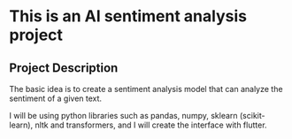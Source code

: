 # This is an AI sentiment analysis project

## Project Description

The basic idea is to create a sentiment analysis model that can analyze the sentiment of a given text.

I will be using python libraries such as pandas, numpy, sklearn (scikit-learn), nltk and transformers, and I will create the interface with flutter.
